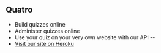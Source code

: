 Quatro
----------
* Build quizzes online
* Administer quizzes online
* Use your quiz on your very own website with our API
--
* [Visit our site on Heroku](qu4tro.herokuapp.com)
